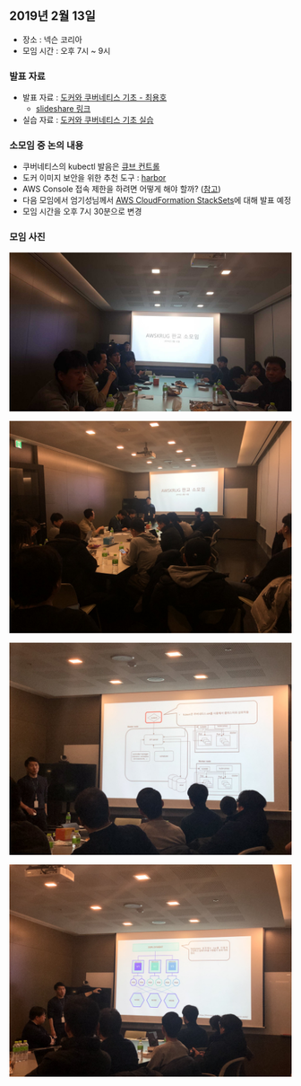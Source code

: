 ## 2019년 2월 13일
- 장소 : 넥슨 코리아
- 모임 시간 : 오후 7시 ~ 9시

### 발표 자료
- 발표 자료 : [도커와 쿠버네티스 기초 - 최용호](../attachments/docker_k8s_basic.pdf)
  - [slideshare 링크](https://www.slideshare.net/secret/3J5KWinlXVpjtm)
- 실습 자료 : [도커와 쿠버네티스 기초 실습](https://www.notion.so/yongho1037/c579f76ccd43456ca3a1d91b6160a104)

### 소모임 중 논의 내용
- 쿠버네티스의 kubectl 발음은 [큐브 컨트롤](https://github.com/kubernetes/kubernetes/blob/master/CHANGELOG-1.9.md)
- 도커 이미지 보안을 위한 추천 도구 : [harbor](https://goharbor.io/)
- AWS Console 접속 제한을 하려면 어떻게 해야 할까? ([참고](https://docs.aws.amazon.com/ko_kr/IAM/latest/UserGuide/reference_policies_examples_aws_deny-ip.html))
- 다음 모임에서 엄기성님께서 [AWS CloudFormation StackSets](https://docs.aws.amazon.com/AWSCloudFormation/latest/UserGuide/stacksets-concepts.html)에 대해 발표 예정
- 모임 시간을 오후 7시 30분으로 변경


### 모임 사진
![](../images/20190213_0.jpg)

![](../images/20190213_1.JPG)

![](../images/20190213_2.JPG)

![](../images/20190213_3.JPG)

